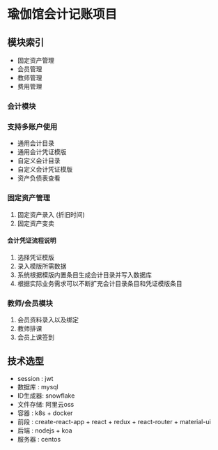 # 瑜伽馆会计记账项目
## 模块索引
* 固定资产管理
* 会员管理
* 教师管理
* 费用管理

### 会计模块
### 支持多账户使用
* 通用会计目录
* 通用会计凭证模版
* 自定义会计目录
* 自定义会计凭证模版
* 资产负债表查看

### 固定资产管理
1. 固定资产录入 (折旧时间)
2. 固定资产变卖

#### 会计凭证流程说明
1. 选择凭证模版
2. 录入模版所需数据
3. 系统根据模版内置条目生成会计目录并写入数据库
4. 根据实际业务需求可以不断扩充会计目录条目和凭证模版条目

### 教师/会员模块
1. 会员资料录入以及绑定
2. 教师排课
3. 会员上课签到


## 技术选型
* session : jwt
* 数据库  : mysql
* ID生成器: snowflake
* 文件存储: 阿里云oss
* 容器    : k8s + docker
* 前段    : create-react-app + react + redux + react-router + material-ui
* 后端    : nodejs + koa
* 服务器  : centos

